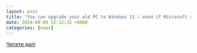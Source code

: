 ```yaml
---
layout: post
title: "You can upgrade your old PC to Windows 11 - even if Microsoft says it’s ’incompatible’. Here’s how | ZDNET"
date: 2024-08-09 12:12:32 +0000
categories: [news]
---
```


[Читати далі](https://www.zdnet.com/article/yes-you-can-upgrade-your-old-pc-to-windows-11-even-if-microsoft-says-its-incompatible/)
